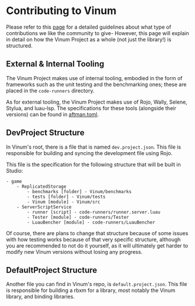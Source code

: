 # Contributing to Vinum
Please refer to this [page](https://plothan.github.io/Vinum/Contributing) for a detailed guidelines about what type of contributions we like the community to give- However, this page will explain in detail on how the Vinum Project as a whole (not just the library!) is structured.

## External & Internal Tooling
The Vinum Project makes use of internal tooling, embodied in the form of frameworks such as the unit testing and the benchmarking ones; these are placed in the `code-runners` directory.

As for external tooling, the Vinum Project makes use of Rojo, Wally, Selene, Stylua, and luau-lsp. The specifications for these tools (alongside their versions) can be found in [aftman.toml](aftman.toml).

## DevProject Structure

In Vinum's root, there is a file that is named `dev.project.json`. This file is responsible for building and syncing the development file using Rojo.

This file is the specification for the following structure that will be built in Studio:

```
- game
    - ReplicatedStorage
        - benchmarks [folder] - Vinum/benchmarks
        - tests [folder] - Vinum/tests
        - Vinum [module] - Vinum/src
    - ServerScriptService
        - runner [script] - code-runners/runner.server.luau
        - Tester [module] - code-runners/Tester
        - LuauBencher [module] - code-runners/LuauBencher
```

Of course, there are plans to change that structure because of some issues with how testing works because of that very specific structure, although you are recommended to not do it yourself, as it will ultimately get harder to modify new Vinum versions without losing any progress.

## DefaultProject Structure

Another file you can find in Vinum's repo, is `default.project.json`. This file is responsible for building a rbxm for a library, most notably the Vinum library, and binding libraries.

